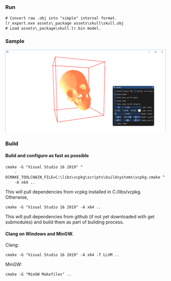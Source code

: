 ### Run

```
# Convert raw .obj into "simple" internal format.
lr_export.exe assets\_package assets\skull\skull.obj
# Load assets\_package\skull.lr.bin model.
```

### Sample

![](sample.png)

### Build

#### Build and configure as fast as possible

```
cmake -G "Visual Studio 16 2019" ^
    -DCMAKE_TOOLCHAIN_FILE=C:\libs\vcpkg\scripts\buildsystems\vcpkg.cmake ^
    -A x64 ..
```

This will pull dependencies from vcpkg installed in C:/libs/vcpkg.  
Otherwise, 

```
cmake -G "Visual Studio 16 2019" -A x64 ..
```

This will pull dependencies from github (if not yet downloaded with get submodules)
and build them as part of building process.

#### Clang on Windows and MinGW.

Clang:
```
cmake -G "Visual Studio 16 2019" -A x64 -T LLVM ..
```

MinGW:
```
cmake -G "MinGW Makefiles" ..
```

